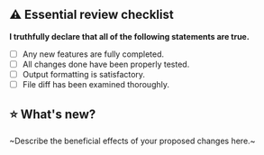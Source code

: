 ## ⚠️ Essential review checklist
**I truthfully declare that all of the following statements are true.**
- [ ] Any new features are fully completed.
- [ ] All changes done have been properly tested.
- [ ] Output formatting is satisfactory.
- [ ] File diff has been examined thoroughly.

## ⭐️ What's new?
~Describe the beneficial effects of your proposed changes here.~
